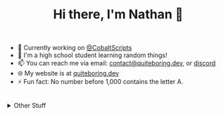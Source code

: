 <h1 align="center">Hi there, I'm Nathan 👋</h1>

<br/>
  
- 🔭 Currently working on [@CobaltScripts](https://github.com/CobaltScripts)
- 🌱 I'm a high school student learning random things!
- 📫 You can reach me via email: [contact@quiteboring.dev](mailto:contact@quiteboring.dev), or [discord](https://discordapp.com/users/1367543367277219840)
- 🌐 My website is at [quiteboring.dev](https://quiteboring.dev)
- ⚡ Fun fact: No number before 1,000 contains the letter A.

<br/>
  
<details>
  <summary>Other Stuff</summary>
  <br/>

  <img src="https://github-readme-streak-stats.herokuapp.com/?user=quiteboring&theme=tokyonight" alt="GitHub Streak" />
  <br/>
  <img src="https://github-readme-stats.vercel.app/api/top-langs/?username=quiteboring&layout=compact&theme=tokyonight" alt="Top Languages"/>
  <br/>
  <img src="https://komarev.com/ghpvc/?username=quiteboring&style=for-the-badge&color=blue" alt="Stalkers"/>
</details>
